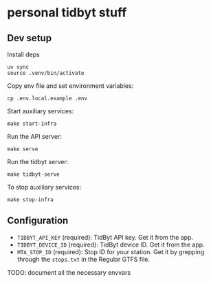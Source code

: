 # personal tidbyt stuff

## Dev setup

Install deps

```
uv sync
source .venv/bin/activate
```

Copy env file and set environment variables:

```
cp .env.local.example .env
```

Start auxiliary services:

```
make start-infra
```

Run the API server:

```
make serve
```

Run the tidbyt server:

```
make tidbyt-serve
```

To stop auxiliary services:

```
make stop-infra
```

## Configuration

- `TIDBYT_API_KEY` (required): TidByt API key. Get it from the app.
- `TIDBYT_DEVICE_ID` (required): TidByt device ID. Get it from the app.
- `MTA_STOP_ID` (required): Stop ID for your station.
  Get it by grepping through the `stops.txt` in the Regular GTFS file.

TODO: document all the necessary envvars
